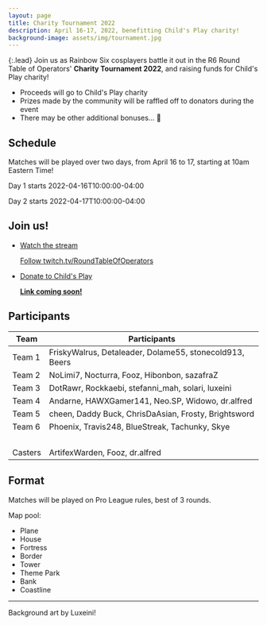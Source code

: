 ```yaml
---
layout: page
title: Charity Tournament 2022
description: April 16-17, 2022, benefitting Child's Play charity!
background-image: assets/img/tournament.jpg
---
```


{:.lead}
Join us as Rainbow Six cosplayers battle it out in the R6 Round Table of Operators' **Charity Tournament 2022**, and raising funds for Child's Play charity!

* Proceeds will go to Child's Play charity
* Prizes made by the community will be raffled off to donators during the event
* There may be other additional bonuses... 👀

## Schedule

Matches will be played over two days, from April 16 to 17, starting at 10am Eastern Time! 

Day 1 starts <span class="datetime">2022-04-16T10:00:00-04:00</span>

Day 2 starts <span class="datetime">2022-04-17T10:00:00-04:00</span>

## Join us!

<ul class="link-collection">
    <li class="link">
        <a href="https://www.twitch.tv/RoundTableOfOperators">
            <div class="link-title">
                <p>Watch the stream</p>
            </div>
            <div class="link-description">
                <p>Follow twitch.tv/RoundTableOfOperators</p>
            </div>
        </a>
    </li>
    <li class="link">
        <a href="#">
            <div class="link-title">
                <p>Donate to Child's Play</p>
            </div>
            <div class="link-description">
                <p><strong>Link coming soon!</strong></p>
            </div>
        </a>
    </li>
</ul>

## Participants

Team   | Participants |
-------|---
Team 1 | FriskyWalrus, Detaleader, Dolame55, stonecold913, Beers
Team 2 | NoLimi7, Nocturra, Fooz, Hibonbon, sazafraZ
Team 3 | DotRawr, Rockkaebi, stefanni_mah, solari, luxeini 
Team 4 | Andarne, HAWXGamer141, Neo.SP, Widowo, dr.alfred 
Team 5 | cheen, Daddy Buck, ChrisDaAsian, Frosty, Brightsword 
Team 6 | Phoenix, Travis248, BlueStreak, Tachunky, Skye
&nbsp; | 
Casters | ArtifexWarden, Fooz, dr.alfred

## Format

Matches will be played on Pro League rules, best of 3 rounds. 

Map pool:
* Plane
* House
* Fortress
* Border
* Tower
* Theme Park
* Bank
* Coastline

-----

Background art by Luxeini!